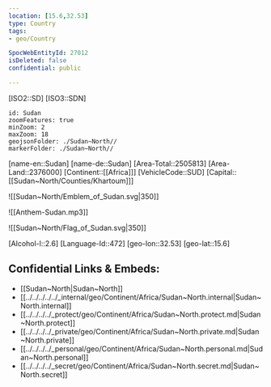 ```yaml
---
location: [15.6,32.53]
type: Country
tags:
- geo/Country

SpocWebEntityId: 27012
isDeleted: false
confidential: public

---
```

[ISO2::SD]
[ISO3::SDN]
```leaflet
id: Sudan
zoomFeatures: true 
minZoom: 2 
maxZoom: 18
geojsonFolder: ./Sudan~North//
markerFolder: ./Sudan~North//
```

[name-en::Sudan]
[name-de::Sudan]
[Area-Total::2505813]
[Area-Land::2376000]
[Continent::[[Africa]]]
[VehicleCode::SUD]
[Capital::[[Sudan~North/Counties/Khartoum]]]

![[Sudan~North/Emblem_of_Sudan.svg|350]]

![[Anthem-Sudan.mp3]]

![[Sudan~North/Flag_of_Sudan.svg|350]]

[Alcohol-l::2.6]
[Language-Id::472]
[geo-lon::32.53]
[geo-lat::15.6]



## Confidential Links & Embeds: 
- [[Sudan~North|Sudan~North]] 
- [[../../../../../_internal/geo/Continent/Africa/Sudan~North.internal|Sudan~North.internal]] 
- [[../../../../_protect/geo/Continent/Africa/Sudan~North.protect.md|Sudan~North.protect]] 
- [[../../../../_private/geo/Continent/Africa/Sudan~North.private.md|Sudan~North.private]] 
- [[../../../../_personal/geo/Continent/Africa/Sudan~North.personal.md|Sudan~North.personal]] 
- [[../../../../_secret/geo/Continent/Africa/Sudan~North.secret.md|Sudan~North.secret]] 
